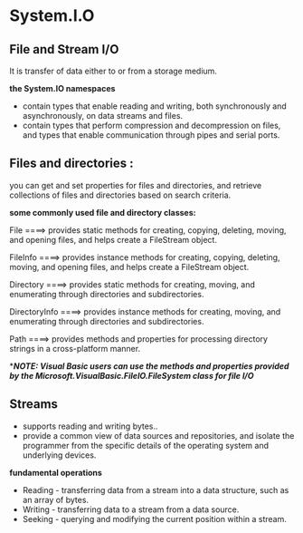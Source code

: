 # System.I.O
## File and Stream I/O
It is transfer of data either to or from a storage medium.

**the System.IO namespaces**
-  contain types that enable reading and writing, both synchronously and asynchronously, on data streams and files.
-  contain types that perform compression and decompression on files, and types that enable communication through pipes and serial ports.

## Files and directories :
you can get and set properties for files and directories, and retrieve collections of files and directories based on search criteria.

**some commonly used file and directory classes:**

File     ====> provides static methods for creating, copying, deleting, moving, and opening files, and helps create a FileStream object.

FileInfo   ====> provides instance methods for creating, copying, deleting, moving, and opening files, and helps create a FileStream object.

Directory    ====> provides static methods for creating, moving, and enumerating through directories and subdirectories.

DirectoryInfo ====> provides instance methods for creating, moving, and enumerating through directories and subdirectories.

Path     ====> provides methods and properties for processing directory strings in a cross-platform manner.

****NOTE: Visual Basic users can use the methods and properties provided by the Microsoft.VisualBasic.FileIO.FileSystem class for file I/O***
## Streams
- supports reading and writing bytes..
- provide a common view of data sources and repositories, and isolate the programmer from the specific details of the operating system and underlying devices.

**fundamental operations**
* Reading - transferring data from a stream into a data structure, such as an array of bytes.
* Writing - transferring data to a stream from a data source.
* Seeking - querying and modifying the current position within a stream.





